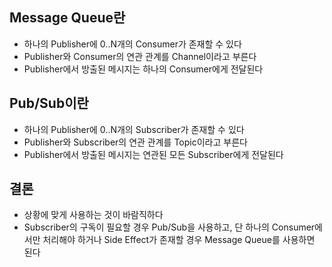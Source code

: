 ## Message Queue란
* 하나의 Publisher에 0..N개의 Consumer가 존재할 수 있다
* Publisher와 Consumer의 연관 관계를 Channel이라고 부른다
* Publisher에서 방출된 메시지는 하나의 Consumer에게 전달된다

## Pub/Sub이란
* 하나의 Publisher에 0..N개의 Subscriber가 존재할 수 있다
* Publisher와 Subscriber의 연관 관계를 Topic이라고 부른다
* Publisher에서 방출된 메시지는 연관된 모든 Subscriber에게 전달된다

## 결론
* 상황에 맞게 사용하는 것이 바람직하다
* Subscriber의 구독이 필요할 경우 Pub/Sub을 사용하고, 단 하나의 Consumer에서만 처리해야 하거나 Side Effect가 존재할 경우 Message Queue를 사용하면 된다
